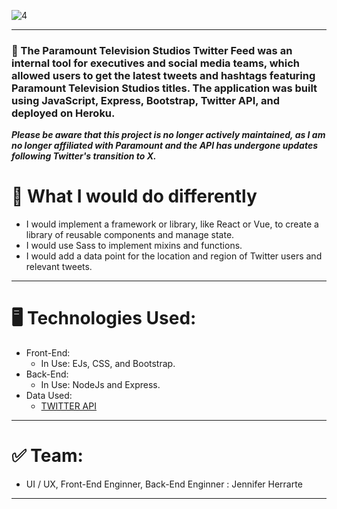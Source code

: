 
![4](https://github.com/jennherrarte/paramount-twitter-feed/assets/36706323/b7fe993e-88fe-4e7f-a378-1b8251bab974)


***
### 🎥 The Paramount Television Studios Twitter Feed was an internal tool for executives and social media teams, which allowed users to get the latest tweets and hashtags featuring Paramount Television Studios titles. The application was built using JavaScript, Express, Bootstrap, Twitter API, and deployed on Heroku. 

***Please be aware that this project is no longer actively maintained, as I am no longer affiliated with Paramount and the API has undergone updates following Twitter's transition to X.***

# 🤔 What I would do differently
- I would implement a framework or library, like React or Vue, to create a library of reusable components and manage state.
- I would use Sass to implement mixins and functions.
- I would add a data point for the location and region of Twitter users and relevant tweets. 


***
# 🖥️ Technologies Used:
-  Front-End:
    -  In Use: EJs, CSS, and Bootstrap.
-  Back-End:
    -  In Use: NodeJs and Express.
 - Data Used:
    -  [TWITTER API](https://developer.twitter.com/en/docs) 
***
# ✅ Team:
-  UI / UX, Front-End Enginner, Back-End Enginner : Jennifer Herrarte
***



